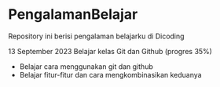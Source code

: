 # PengalamanBelajar
Repository ini berisi pengalaman belajarku di Dicoding

13 September 2023
Belajar kelas Git dan Github (progres 35%)
  * Belajar cara menggunakan git dan github
  * Belajar fitur-fitur dan cara mengkombinasikan keduanya
